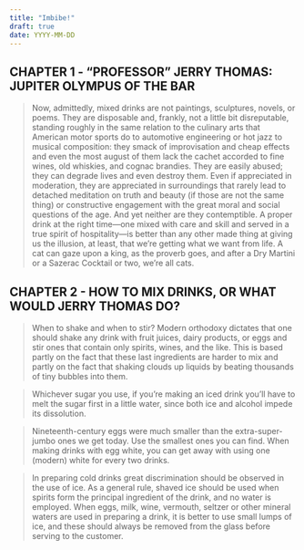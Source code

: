 ```yaml
---
title: "Imbibe!"
draft: true
date: YYYY-MM-DD
---
```


## CHAPTER 1 - “PROFESSOR” JERRY THOMAS: JUPITER OLYMPUS OF THE BAR

> Now, admittedly, mixed drinks are not paintings, sculptures, novels, or poems. They are disposable and, frankly, not a little bit disreputable, standing roughly in the same relation to the culinary arts that American motor sports do to automotive engineering or hot jazz to musical composition: they smack of improvisation and cheap effects and even the most august of them lack the cachet accorded to fine wines, old whiskies, and cognac brandies. They are easily abused; they can degrade lives and even destroy them. Even if appreciated in moderation, they are appreciated in surroundings that rarely lead to detached meditation on truth and beauty (if those are not the same thing) or constructive engagement with the great moral and social questions of the age. And yet neither are they contemptible. A proper drink at the right time—one mixed with care and skill and served in a true spirit of hospitality—is better than any other made thing at giving us the illusion, at least, that we’re getting what we want from life. A cat can gaze upon a king, as the proverb goes, and after a Dry Martini or a Sazerac Cocktail or two, we’re all cats.

## CHAPTER 2 - HOW TO MIX DRINKS, OR WHAT WOULD JERRY THOMAS DO?

> When to shake and when to stir? Modern orthodoxy dictates that one should shake any drink with fruit juices, dairy products, or eggs and stir ones that contain only spirits, wines, and the like. This is based partly on the fact that these last ingredients are harder to mix and partly on the fact that shaking clouds up liquids by beating thousands of tiny bubbles into them.

> Whichever sugar you use, if you’re making an iced drink you’ll have to melt the sugar first in a little water, since both ice and alcohol impede its dissolution.

> Nineteenth-century eggs were much smaller than the extra-super-jumbo ones we get today. Use the smallest ones you can find. When making drinks with egg white, you can get away with using one (modern) white for every two drinks.

> In preparing cold drinks great discrimination should be observed in the use of ice. As a general rule, shaved ice should be used when spirits form the principal ingredient of the drink, and no water is employed. When eggs, milk, wine, vermouth, seltzer or other mineral waters are used in preparing a drink, it is better to use small lumps of ice, and these should always be removed from the glass before serving to the customer.